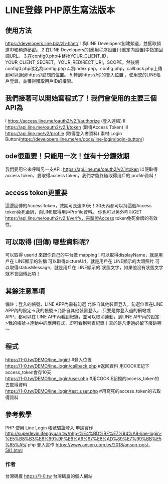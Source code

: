 # LINE登錄 PHP原生寫法版本

## 使用方法
https://developers.line.biz/zh-hant/
1.與LINE Developers創建頻道，並獲取頻道ID和頻道秘密。
2.在LINE Developers的[應用程序設置]-[重定向設置]中指定回調URL。
3.在config0.php中替換YOUR_CLIENT_ID，YOUR_CLIENT_SECRET，YOUR_REDIRECT_URI，SCOPE。然後將config0.php改名為config.php
4.將index.php，config.php，callback.php上傳到可以通過https://訪問的位置。
5.轉到https://你的登入位置 ，使用您的LINE帳戶登錄，並獲得獲取用戶ID的權限。


## 我們接著可以開始寫程式了！我們會使用的主要三個API為
Ⅰ https://access.line.me/oauth2/v2.1/authorize  (登入連結)
Ⅱ https://api.line.me/oauth2/v2.1/token (取得Access Token)
Ⅲ https://api.line.me/v2/profile (取得登入者資料)
素材:Login Button(https://developers.line.me/en/docs/line-login/login-button/)

## ode很重要！只能用一次！並有十分鐘效期
我們要用它來呼叫另一支API:  https://api.line.me/oauth2/v2.1/token 以便取得 access token，要取得access token，我們才能終極取得用戶的 profile資料！

## access token更重要
這邊回傳的Access token，效期可長達30天！30天內都可以持這個Access token免死金牌，向LINE取得用戶Profile資料。
你也可以另外呼叫GET https://api.line.me/oauth2/v2.1/verify，來驗證Access token免死金牌的有效性。

## 可以取得 (回傳) 哪些資料呢?
可以取得 userId 來跟你自己的平台做 mapping !
可以取得displayName，就是用戶在 LINE顯示的名稱
可以取得pictureUrl，就是用戶在 LINE顯示的大頭照片
可以取得statusMessage，就是用戶在 LINE顯示的ˋ狀態文字，如果他沒有狀態文字就不會回傳此項！

## 其餘注意事項
備註：登入的帳號，LINE APP內需有勾選 允許自其他裝置登入，勾選位置在LINE APP內的設定->我的帳號->允許自其他裝置登入。
只要是你登入過的網站或APP，都可以在 LINE APP內看到紀錄，並可以取消連動，到LINE APP內的設定->我的帳號->連動中的應用程式，即可看到列表紀錄！真的是凡走過必留下痕跡喔～

## 程式
https://1-0.tw/DEMO/line_login/ #登入位置  
https://1-0.tw/DEMO/line_login/callback.php 	#返回資料 用COOKIE記下access_token會存10天  
https://1-0.tw/DEMO/line_login/user.php		#用COOKIE記憶的access_token的去取得資料  
https://1-0.tw/DEMO/line_login/test_user.php	#用寫死的access_token的去取得資料  

## 參考教學
PHP 使用 Line Login 帳號驗證登入 申請實作
http://superlevin.ifengyuan.tw/php-%E4%BD%BF%E7%94%A8-line-login-%E5%B8%B3%E8%99%9F%E9%A9%97%E8%AD%89%E7%99%BB%E5%85%A5/
php 登入實作
https://www.anson.com.tw/2018/anson-post-581.html

### 作者
台灣碼農
https://1-0.tw 台灣碼農的個人網站
